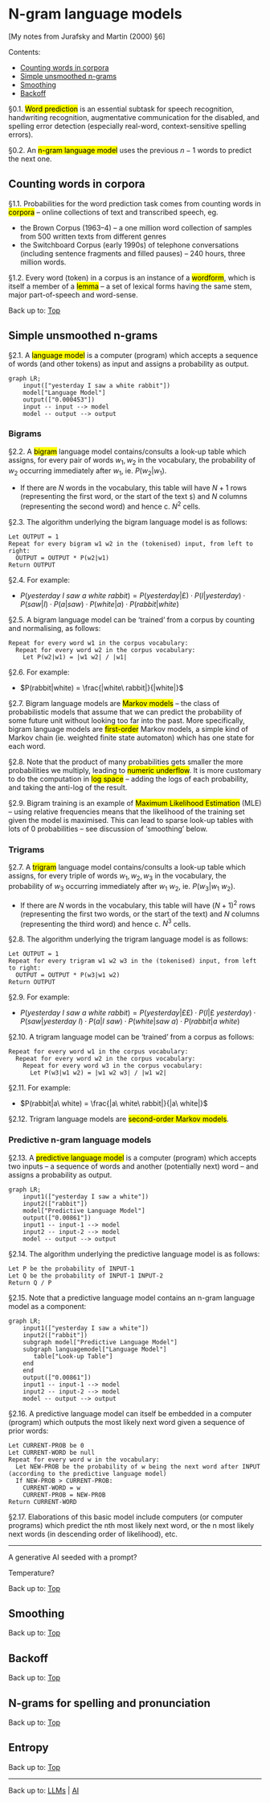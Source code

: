 # N-gram language models

\[My notes from Jurafsky and Martin (2000) §6\]

Contents:
- [Counting words in corpora](#counting-words-in-corpora)
- [Simple unsmoothed n-grams](#simple-unsmoothed-n-grams)
- [Smoothing](#smoothing)
- [Backoff](#backoff)

§0.1. <mark>Word prediction</mark> is an essential subtask for speech recognition, handwriting recognition, augmentative communication for the disabled, and spelling error detection (especially real-word, context-sensitive spelling errors).

§0.2. An <mark>n-gram language model</mark> uses the previous $n-1$ words to predict the next one.

## Counting words in corpora

§1.1. Probabilities for the word prediction task comes from counting words in <mark>corpora</mark> – online collections of text and transcribed speech, eg.
- the Brown Corpus (1963–4) – a one million word collection of samples from 500 written texts from different genres
- the Switchboard Corpus (early 1990s) of telephone conversations (including sentence fragments and filled pauses) – 240 hours, three million words.

§1.2. Every word (token) in a corpus is an instance of a <mark>wordform</mark>, which is itself a member of a <mark>lemma</mark> – a set of lexical forms having the same stem, major part-of-speech and word-sense.

Back up to: [Top](#)

## Simple unsmoothed n-grams

§2.1. A <mark>language model</mark> is a computer (program) which accepts a sequence of words (and other tokens) as input and assigns a probability as output.

```mermaid
graph LR;
    input(["yesterday I saw a white rabbit"])
    model["Language Model"]
    output(["0.000453"])
    input -- input --> model
    model -- output --> output
```

### Bigrams

§2.2. A <mark>bigram</mark> language model contains/consults a look-up table which assigns, for every pair of words $w_1, w_2$ in the vocabulary, the probability of $w_2$ occurring immediately after $w_1$, ie. $P(w_2 | w_1)$.
- If there are $N$ words in the vocabulary, this table will have $N+1$ rows (representing the first word, or the start of the text `$`) and $N$ columns (representing the second word) and hence c. $N^2$ cells.

§2.3. The algorithm underlying the bigram language model is as follows:

```
Let OUTPUT = 1
Repeat for every bigram w1 w2 in the (tokenised) input, from left to right:
  OUTPUT = OUTPUT * P(w2|w1)
Return OUTPUT
```

§2.4. For example:
- $P(yesterday\ I\ saw\ a\ white\ rabbit) = P(yesterday|£) \cdot P(I|yesterday) \cdot P(saw|I) \cdot P(a|saw) \cdot P(white|a) \cdot P(rabbit|white)$

§2.5. A bigram language model can be ‘trained’ from a corpus by counting and normalising, as follows:

```
Repeat for every word w1 in the corpus vocabulary:
  Repeat for every word w2 in the corpus vocabulary:
    Let P(w2|w1) = |w1 w2| / |w1|
```

§2.6. For example:
- $P(rabbit|white) = \frac{|white\ rabbit|}{|white|}$

§2.7. Bigram language models are <mark>Markov models</mark> – the class of probabilistic models that assume that we can predict the probability of some future unit without looking too far into the past. More specifically, bigram language models are <mark>first-order</mark> Markov models, a simple kind of Markov chain (ie. weighted finite state automaton) which has one state for each word.

§2.8. Note that the product of many probabilities gets smaller the more probabilities we multiply, leading to <mark>numeric underflow</mark>. It is more customary to do the computation in <mark>log space</mark> – adding the logs of each probability, and taking the anti-log of the result.

§2.9. Bigram training is an example of <mark>Maximum Likelihood Estimation</mark> (MLE) – using relative frequencies means that the likelihood of the training set given the model is maximised. This can lead to sparse look-up tables with lots of 0 probabilities – see discussion of ‘smoothing’ below.


### Trigrams

§2.7. A <mark>trigram</mark> language model contains/consults a look-up table which assigns, for every triple of words $w_1, w_2, w_3$ in the vocabulary, the probability of $w_3$ occurring immediately after $w_1\ w_2$, ie. $P(w_3 | w_1\ w_2)$.
- If there are $N$ words in the vocabulary, this table will have $(N+1)^2$ rows (representing the first two words, or the start of the text) and $N$ columns (representing the third word) and hence c. $N^3$ cells.

§2.8. The algorithm underlying the trigram language model is as follows:

```
Let OUTPUT = 1
Repeat for every trigram w1 w2 w3 in the (tokenised) input, from left to right:
  OUTPUT = OUTPUT * P(w3|w1 w2)
Return OUTPUT
```

§2.9. For example:
- $P(yesterday\ I\ saw\ a\ white\ rabbit) = P(yesterday|££) \cdot P(I|£\ yesterday) \cdot P(saw|yesterday\ I) \cdot P(a|I\ saw) \cdot P(white|saw\ a) \cdot P(rabbit|a\ white)$

§2.10. A trigram language model can be ‘trained’ from a corpus as follows:

```
Repeat for every word w1 in the corpus vocabulary:
  Repeat for every word w2 in the corpus vocabulary:
    Repeat for every word w3 in the corpus vocabulary:
      Let P(w3|w1 w2) = |w1 w2 w3| / |w1 w2|
```

§2.11. For example:
- $P(rabbit|a\ white) = \frac{|a\ white\ rabbit|}{|a\ white|}$

§2.12. Trigram language models are <mark>second-order Markov models</mark>.

### Predictive n-gram language models

§2.13. A <mark>predictive language model</mark> is a computer (program) which accepts two inputs – a sequence of words and another (potentially next) word – and assigns a probability as output.

```mermaid
graph LR;
    input1(["yesterday I saw a white"])
    input2(["rabbit"])
    model["Predictive Language Model"]
    output(["0.00861"])
    input1 -- input-1 --> model
    input2 -- input-2 --> model
    model -- output --> output
```

§2.14. The algorithm underlying the predictive language model is as follows:

```
Let P be the probability of INPUT-1
Let Q be the probability of INPUT-1 INPUT-2
Return Q / P
```

§2.15. Note that a predictive language model contains an n-gram language model as a component:

```mermaid
graph LR;
    input1(["yesterday I saw a white"])
    input2(["rabbit"])
    subgraph model["Predictive Language Model"]
    subgraph languagemodel["Language Model"]
       table["Look-up Table"]
    end
    end
    output(["0.00861"])
    input1 -- input-1 --> model
    input2 -- input-2 --> model
    model -- output --> output
```

§2.16. A predictive language model can itself be embedded in a computer (program) which outputs the most likely next word given a sequence of prior words:

```
Let CURRENT-PROB be 0
Let CURRENT-WORD be null
Repeat for every word w in the vocabulary:
  Let NEW-PROB be the probability of w being the next word after INPUT (according to the predictive language model)
  If NEW-PROB > CURRENT-PROB:
    CURRENT-WORD = w
    CURRENT-PROB = NEW-PROB
Return CURRENT-WORD
```

§2.17. Elaborations of this basic model include computers (or computer programs) which predict the nth most likely next word, or the n most likely next words (in descending order of likelihood), etc.


----



A generative AI seeded with a prompt?

Temperature?

Back up to: [Top](#)

## Smoothing

Back up to: [Top](#)

## Backoff

Back up to: [Top](#)

## N-grams for spelling and pronunciation

Back up to: [Top](#)

## Entropy

Back up to: [Top](#)

----

Back up to: [LLMs](index.md) | [AI](../index.md)
